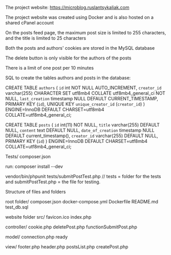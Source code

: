 The project website:
https://microblog.ruslantsykaliak.com

The project website was created using Docker and is also hosted on a shared cPanel account

On the posts feed page, the maximum post size is limited to 255 characters, and the title is limited to 25 characters

Both the posts and authors' cookies are stored in the MySQL database

The delete button is only visible for the authors of the posts

There is a limit of one post per 10 minutes


SQL to create the tables authors and posts in the database:

CREATE TABLE `authors` (
  `id` int NOT NULL AUTO_INCREMENT,
  `creator_id` varchar(255) CHARACTER SET utf8mb4 COLLATE utf8mb4_general_ci NOT NULL,
  `last_creation` timestamp NULL DEFAULT CURRENT_TIMESTAMP,
  PRIMARY KEY (`id`),
  UNIQUE KEY `unique_creator_id` (`creator_id`)
) ENGINE=InnoDB DEFAULT CHARSET=utf8mb4 COLLATE=utf8mb4_general_ci;

CREATE TABLE `posts` (
  `id` int(11) NOT NULL,
  `title` varchar(255) DEFAULT NULL,
  `content` text DEFAULT NULL,
  `date_of_creation` timestamp NULL DEFAULT current_timestamp(),
  `creator_id` varchar(255) DEFAULT NULL,
  PRIMARY KEY (`id`)
) ENGINE=InnoDB DEFAULT CHARSET=utf8mb4 COLLATE=utf8mb4_general_ci;


Tests/
composer.json 

run:
composer install --dev 

vendor/bin/phpunit tests/submitPostTest.php  // tests = folder for the tests and submitPostTest.php = the file for testing.


Structure of files and folders

root folder/
composer.json
docker-compose.yml
Dockerfile
README.md
test_db.sql

website folder src/
favicon.ico
index.php

controller/
cookie.php
deletePost.php
functionSubmitPost.php

model/
connection.php ready

view/
footer.php
header.php
postsList.php
createPost.php